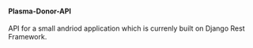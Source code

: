 #### Plasma-Donor-API
API for a small andriod application which is currenly built on Django Rest Framework.
